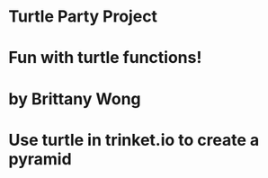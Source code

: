 # Turtle Party Project
# Fun with turtle functions!
# by Brittany Wong

# Use turtle in trinket.io to create a pyramid
